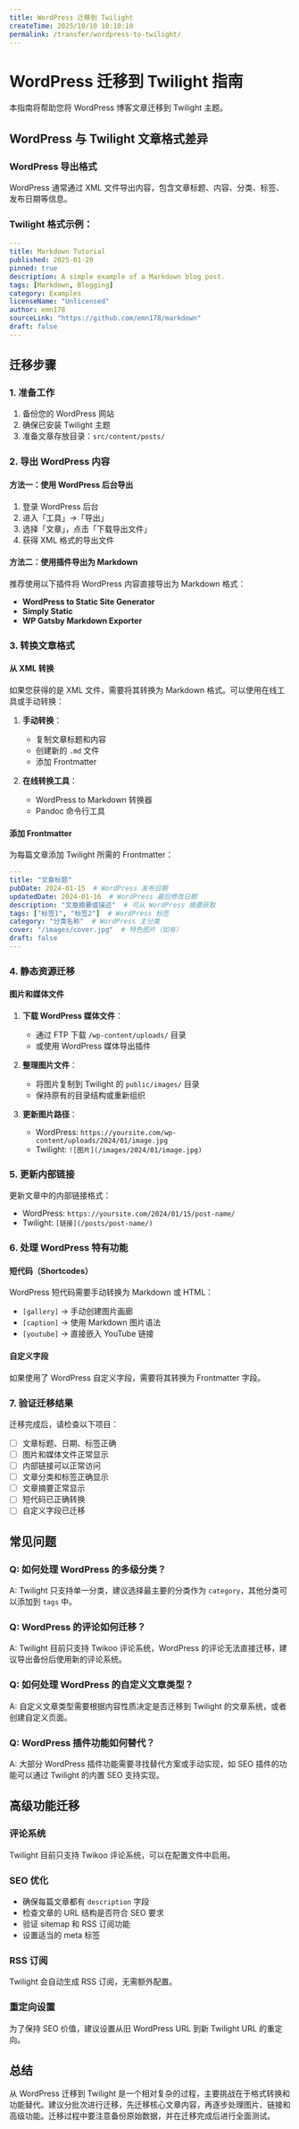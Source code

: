 ```yaml
---
title: WordPress 迁移到 Twilight
createTime: 2025/10/10 10:10:10
permalink: /transfer/wordpress-to-twilight/
---
```



# WordPress 迁移到 Twilight 指南

本指南将帮助您将 WordPress 博客文章迁移到 Twilight 主题。

## WordPress 与 Twilight 文章格式差异

### WordPress 导出格式
WordPress 通常通过 XML 文件导出内容，包含文章标题、内容、分类、标签、发布日期等信息。

### Twilight 格式示例：
```yaml
---
title: Markdown Tutorial
published: 2025-01-20
pinned: true
description: A simple example of a Markdown blog post.
tags: [Markdown, Blogging]
category: Examples
licenseName: "Unlicensed"
author: emn178
sourceLink: "https://github.com/emn178/markdown"
draft: false
---
```

## 迁移步骤

### 1. 准备工作

1. 备份您的 WordPress 网站
2. 确保已安装 Twilight 主题
3. 准备文章存放目录：`src/content/posts/`

### 2. 导出 WordPress 内容

#### 方法一：使用 WordPress 后台导出
1. 登录 WordPress 后台
2. 进入「工具」→「导出」
3. 选择「文章」，点击「下载导出文件」
4. 获得 XML 格式的导出文件

#### 方法二：使用插件导出为 Markdown
推荐使用以下插件将 WordPress 内容直接导出为 Markdown 格式：
- **WordPress to Static Site Generator**
- **Simply Static**
- **WP Gatsby Markdown Exporter**

### 3. 转换文章格式

#### 从 XML 转换
如果您获得的是 XML 文件，需要将其转换为 Markdown 格式。可以使用在线工具或手动转换：

1. **手动转换**：
   - 复制文章标题和内容
   - 创建新的 `.md` 文件
   - 添加 Frontmatter

2. **在线转换工具**：
   - WordPress to Markdown 转换器
   - Pandoc 命令行工具

#### 添加 Frontmatter
为每篇文章添加 Twilight 所需的 Frontmatter：

```yaml
---
title: "文章标题"
pubDate: 2024-01-15  # WordPress 发布日期
updatedDate: 2024-01-16  # WordPress 最后修改日期
description: "文章摘要或描述"  # 可从 WordPress 摘要获取
tags: ["标签1", "标签2"]  # WordPress 标签
category: "分类名称"  # WordPress 主分类
cover: "/images/cover.jpg"  # 特色图片（如有）
draft: false
---
```

### 4. 静态资源迁移

#### 图片和媒体文件

1. **下载 WordPress 媒体文件**：
   - 通过 FTP 下载 `/wp-content/uploads/` 目录
   - 或使用 WordPress 媒体导出插件

2. **整理图片文件**：
   - 将图片复制到 Twilight 的 `public/images/` 目录
   - 保持原有的目录结构或重新组织

3. **更新图片路径**：
   - WordPress: `https://yoursite.com/wp-content/uploads/2024/01/image.jpg`
   - Twilight: `![图片](/images/2024/01/image.jpg)`

### 5. 更新内部链接

更新文章中的内部链接格式：
- WordPress: `https://yoursite.com/2024/01/15/post-name/`
- Twilight: `[链接](/posts/post-name/)`

### 6. 处理 WordPress 特有功能

#### 短代码（Shortcodes）
WordPress 短代码需要手动转换为 Markdown 或 HTML：
- `[gallery]` → 手动创建图片画廊
- `[caption]` → 使用 Markdown 图片语法
- `[youtube]` → 直接嵌入 YouTube 链接

#### 自定义字段
如果使用了 WordPress 自定义字段，需要将其转换为 Frontmatter 字段。

### 7. 验证迁移结果

迁移完成后，请检查以下项目：

- [ ] 文章标题、日期、标签正确
- [ ] 图片和媒体文件正常显示
- [ ] 内部链接可以正常访问
- [ ] 文章分类和标签正确显示
- [ ] 文章摘要正常显示
- [ ] 短代码已正确转换
- [ ] 自定义字段已迁移

## 常见问题

### Q: 如何处理 WordPress 的多级分类？
A: Twilight 只支持单一分类，建议选择最主要的分类作为 `category`，其他分类可以添加到 `tags` 中。

### Q: WordPress 的评论如何迁移？
A: Twilight 目前只支持 Twikoo 评论系统，WordPress 的评论无法直接迁移，建议导出备份后使用新的评论系统。

### Q: 如何处理 WordPress 的自定义文章类型？
A: 自定义文章类型需要根据内容性质决定是否迁移到 Twilight 的文章系统，或者创建自定义页面。

### Q: WordPress 插件功能如何替代？
A: 大部分 WordPress 插件功能需要寻找替代方案或手动实现，如 SEO 插件的功能可以通过 Twilight 的内置 SEO 支持实现。

## 高级功能迁移

### 评论系统
Twilight 目前只支持 Twikoo 评论系统，可以在配置文件中启用。

### SEO 优化
- 确保每篇文章都有 `description` 字段
- 检查文章的 URL 结构是否符合 SEO 要求
- 验证 sitemap 和 RSS 订阅功能
- 设置适当的 meta 标签

### RSS 订阅
Twilight 会自动生成 RSS 订阅，无需额外配置。

### 重定向设置
为了保持 SEO 价值，建议设置从旧 WordPress URL 到新 Twilight URL 的重定向。

## 总结

从 WordPress 迁移到 Twilight 是一个相对复杂的过程，主要挑战在于格式转换和功能替代。建议分批次进行迁移，先迁移核心文章内容，再逐步处理图片、链接和高级功能。迁移过程中要注意备份原始数据，并在迁移完成后进行全面测试。